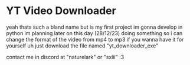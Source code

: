 # YT Video Downloader

yeah thats such a bland name but is my first project im gonna develop in python im planning later on this day (28/12/23) doing something so i can change the format of the video from mp4 to mp3
if you wanna have it for yourself uh just download the file named "yt_downloader_exe"

contact me in discord  at  "naturelark" or "sxlii"
:3
